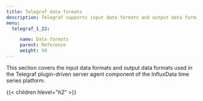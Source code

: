 ```yaml
---
title: Telegraf data formats
description: Telegraf supports input data formats and output data formats for converting input and output data.
menu:
  telegraf_1_22:

     name: Data formats
     parent: Reference
     weight: 50
---
```


This section covers the input data formats and output data formats used in the Telegraf plugin-driven server agent component of the InfluxData time series platform.

{{< children hlevel="h2" >}}

<!-- add table: https://github.com/influxdata/docs-v2/issues/2360 !-->
